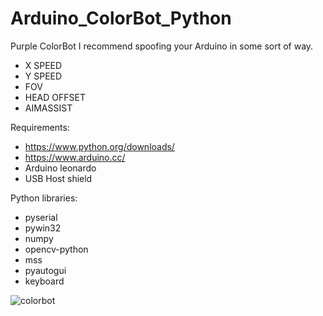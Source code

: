 # Arduino_ColorBot_Python
Purple ColorBot
I recommend spoofing your Arduino in some sort of way.


- X SPEED
- Y SPEED
- FOV
- HEAD OFFSET
- AIMASSIST

Requirements:
- https://www.python.org/downloads/
- https://www.arduino.cc/
- Arduino leonardo
- USB Host shield

Python libraries:
- pyserial
- pywin32
- numpy
- opencv-python
- mss
- pyautogui
- keyboard

![colorbot](https://user-images.githubusercontent.com/113756365/194230725-da2cc95f-6bb9-4491-9315-68cec015e36b.PNG)


